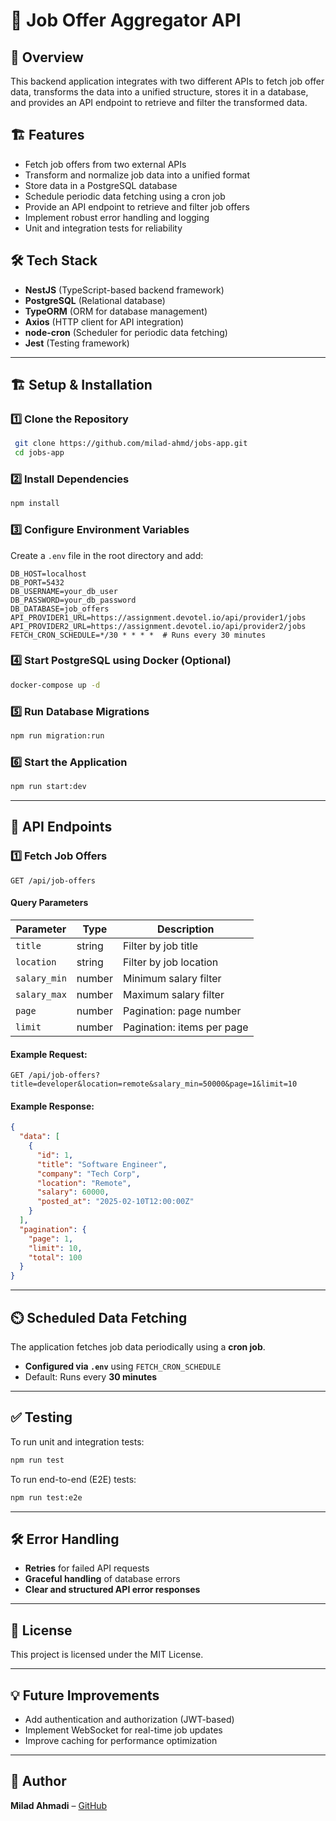 # 🚀 Job Offer Aggregator API

## 📌 Overview
This backend application integrates with two different APIs to fetch job offer data, transforms the data into a unified structure, stores it in a database, and provides an API endpoint to retrieve and filter the transformed data.

## 🏗️ Features
- Fetch job offers from two external APIs
- Transform and normalize job data into a unified format
- Store data in a PostgreSQL database
- Schedule periodic data fetching using a cron job
- Provide an API endpoint to retrieve and filter job offers
- Implement robust error handling and logging
- Unit and integration tests for reliability

## 🛠️ Tech Stack
- **NestJS** (TypeScript-based backend framework)
- **PostgreSQL** (Relational database)
- **TypeORM** (ORM for database management)
- **Axios** (HTTP client for API integration)
- **node-cron** (Scheduler for periodic data fetching)
- **Jest** (Testing framework)

---

## 🏗️ Setup & Installation
### **1️⃣ Clone the Repository**
```sh
 git clone https://github.com/milad-ahmd/jobs-app.git
 cd jobs-app
```

### **2️⃣ Install Dependencies**
```sh
npm install
```

### **3️⃣ Configure Environment Variables**
Create a `.env` file in the root directory and add:
```env
DB_HOST=localhost
DB_PORT=5432
DB_USERNAME=your_db_user
DB_PASSWORD=your_db_password
DB_DATABASE=job_offers
API_PROVIDER1_URL=https://assignment.devotel.io/api/provider1/jobs
API_PROVIDER2_URL=https://assignment.devotel.io/api/provider2/jobs
FETCH_CRON_SCHEDULE=*/30 * * * *  # Runs every 30 minutes
```

### **4️⃣ Start PostgreSQL using Docker (Optional)**
```sh
docker-compose up -d
```

### **5️⃣ Run Database Migrations**
```sh
npm run migration:run
```

### **6️⃣ Start the Application**
```sh
npm run start:dev
```

---

## 📡 API Endpoints
### **1️⃣ Fetch Job Offers**
```http
GET /api/job-offers
```
#### **Query Parameters**
| Parameter     | Type   | Description                    |
|--------------|--------|--------------------------------|
| `title`      | string | Filter by job title           |
| `location`   | string | Filter by job location        |
| `salary_min` | number | Minimum salary filter         |
| `salary_max` | number | Maximum salary filter         |
| `page`       | number | Pagination: page number       |
| `limit`      | number | Pagination: items per page    |

#### **Example Request:**
```http
GET /api/job-offers?title=developer&location=remote&salary_min=50000&page=1&limit=10
```

#### **Example Response:**
```json
{
  "data": [
    {
      "id": 1,
      "title": "Software Engineer",
      "company": "Tech Corp",
      "location": "Remote",
      "salary": 60000,
      "posted_at": "2025-02-10T12:00:00Z"
    }
  ],
  "pagination": {
    "page": 1,
    "limit": 10,
    "total": 100
  }
}
```

---

## ⏲️ Scheduled Data Fetching
The application fetches job data periodically using a **cron job**.
- **Configured via `.env`** using `FETCH_CRON_SCHEDULE`
- Default: Runs every **30 minutes**

---

## ✅ Testing
To run unit and integration tests:
```sh
npm run test
```
To run end-to-end (E2E) tests:
```sh
npm run test:e2e
```

---

## 🛠️ Error Handling
- **Retries** for failed API requests
- **Graceful handling** of database errors
- **Clear and structured API error responses**

---

## 📜 License
This project is licensed under the MIT License.

---

## 💡 Future Improvements
- Add authentication and authorization (JWT-based)
- Implement WebSocket for real-time job updates
- Improve caching for performance optimization


---

## 🚀 Author
**Milad Ahmadi** – [GitHub](https://github.com/milad-ahmd)
